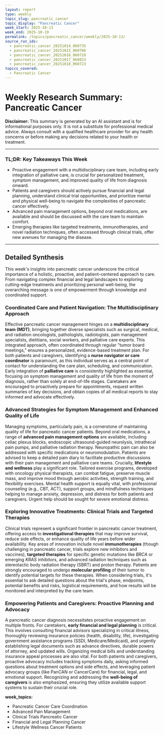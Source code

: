 ```yaml
---
layout: report
type: weekly
topic_slug: pancreatic_cancer
topic_display: "Pancreatic Cancer"
week_start: 2025-10-13
week_end: 2025-10-19
permalink: /topics/pancreatic_cancer/weekly/2025-10-13/
source_run_ids:
  - pancreatic_cancer_20251014_060735
  - pancreatic_cancer_20251015_060706
  - pancreatic_cancer_20251016_060728
  - pancreatic_cancer_20251017_060833
  - pancreatic_cancer_20251018_060723
topics_covered:
  - Pancreatic Cancer
---
```


# Weekly Research Summary: Pancreatic Cancer

**Disclaimer:** This summary is generated by an AI assistant and is for informational purposes only. It is not a substitute for professional medical advice. Always consult with a qualified healthcare provider for any health concerns or before making any decisions related to your health or treatment.

---

### **TL;DR: Key Takeaways This Week**
- Proactive engagement with a multidisciplinary care team, including early integration of palliative care, is crucial for personalized treatment, symptom management, and improved quality of life from diagnosis onward.
- Patients and caregivers should actively pursue financial and legal planning, understand clinical trial opportunities, and prioritize mental and physical well-being to navigate the complexities of pancreatic cancer effectively.
- Advanced pain management options, beyond oral medications, are available and should be discussed with the care team to maintain comfort.
- Emerging therapies like targeted treatments, immunotherapies, and novel radiation techniques, often accessed through clinical trials, offer new avenues for managing the disease.

---

## Detailed Synthesis

This week's insights into pancreatic cancer underscore the critical importance of a holistic, proactive, and patient-centered approach to care. From navigating complex financial and legal landscapes to exploring cutting-edge treatments and prioritizing personal well-being, the overarching message is one of empowerment through knowledge and coordinated support.

### Coordinated Care and Patient Navigation: The Multidisciplinary Approach

Effective pancreatic cancer management hinges on a **multidisciplinary team (MDT)**, bringing together diverse specialists such as surgical, medical, and radiation oncologists, pathologists, radiologists, pain management specialists, dietitians, social workers, and palliative care experts. This integrated approach, often coordinated through regular "tumor board meetings," ensures a personalized, evidence-based treatment plan. For both patients and caregivers, identifying a **nurse navigator or care coordinator** is paramount, as this individual serves as a central point of contact for understanding the care plan, scheduling, and communication. Early integration of **palliative care** is consistently highlighted as essential, focusing on symptom management and quality of life from the moment of diagnosis, rather than solely at end-of-life stages. Caretakers are encouraged to proactively prepare for appointments, request written summaries of key decisions, and obtain copies of all medical reports to stay informed and advocate effectively.

### Advanced Strategies for Symptom Management and Enhanced Quality of Life

Managing symptoms, particularly pain, is a cornerstone of maintaining quality of life for pancreatic cancer patients. Beyond oral medications, a range of **advanced pain management options** are available, including celiac plexus blocks, endoscopic ultrasound-guided neurolysis, intrathecal pain pumps, and palliative radiation therapy. Neuropathic pain can also be addressed with specific medications or neuromodulation. Patients are advised to keep a detailed pain diary to facilitate productive discussions with their pain management and palliative care teams. Crucially, **lifestyle and wellness** play a significant role. Tailored exercise programs, developed with oncology physical therapists, can combat fatigue, preserve muscle mass, and improve mood through aerobic activities, strength training, and flexibility exercises. Mental health support is equally vital, with professional counseling (e.g., CBT, ACT), support groups, and mindfulness techniques helping to manage anxiety, depression, and distress for both patients and caregivers. Urgent help should be sought for severe emotional distress.

### Exploring Innovative Treatments: Clinical Trials and Targeted Therapies

Clinical trials represent a significant frontier in pancreatic cancer treatment, offering access to **investigational therapies** that may improve survival, reduce side effects, or enhance quality of life years before wider availability. Key areas of innovation include novel **immunotherapies** (though challenging in pancreatic cancer, trials explore new inhibitors and vaccines), **targeted therapies** for specific genetic mutations like *BRCA* or emerging *KRAS* inhibitors, and advanced radiation techniques such as stereotactic body radiation therapy (SBRT) and proton therapy. Patients are strongly encouraged to undergo **molecular profiling** of their tumor to identify potential targets for these therapies. When considering trials, it's essential to ask detailed questions about the trial's phase, endpoints, potential benefits and risks, logistical requirements, and how results will be monitored and interpreted by the care team.

### Empowering Patients and Caregivers: Proactive Planning and Advocacy

A pancreatic cancer diagnosis necessitates proactive engagement on multiple fronts. For caretakers, **early financial and legal planning** is critical. This involves consulting financial advisors specializing in critical illness, thoroughly reviewing insurance policies (health, disability, life), investigating government assistance programs (SSDI, Medicare/Medicaid), and urgently establishing legal documents such as advance directives, durable powers of attorney, and updated wills. Organizing medical bills and understanding insurance appeal processes are also vital. For both patients and caregivers, proactive advocacy includes tracking symptoms daily, asking informed questions about treatment options and side effects, and leveraging patient advocacy groups (like PanCAN or CancerCare) for financial, legal, and emotional support. Recognizing and addressing the **well-being of caregivers** is also emphasized, ensuring they utilize available support systems to sustain their crucial role.

**week_topics:**
- Pancreatic Cancer Care Coordination
- Advanced Pain Management
- Clinical Trials Pancreatic Cancer
- Financial and Legal Planning Cancer
- Lifestyle Wellness Cancer Patients
